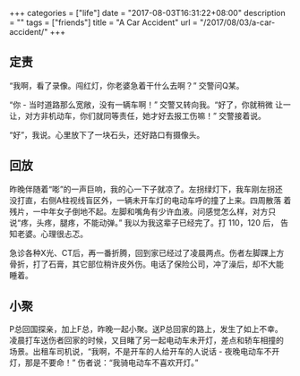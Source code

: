 +++
categories = ["life"]
date = "2017-08-03T16:31:22+08:00"
description = ""
tags = ["friends"]
title = "A Car Accident"
url = "/2017/08/03/a-car-accident/"
+++

## 定责

“我啊，看了录像。闯红灯，你老婆急着干什么去啊？” 交警问Q某。

“你 - 当时道路那么宽敞，没有一辆车啊！” 交警又转向我。“好了，你就稍微
让一让，对方非机动车，你们就同等责任，她才好去报工伤嘛！” 交警接着说。

“好”，我说。心里放下了一块石头，还好路口有摄像头。

## 回放

昨晚伴随着“嘭”的一声巨响，我的心一下子就凉了。左拐绿灯下，我车刚左拐还
没打直，右侧A柱视线盲区外，一辆未开车灯的电动车呼的撞了上来。四周散落
着残片，一中年女子倒地不起。左脚和嘴角有少许血液。问感觉怎么样，对方只
说“疼，头疼，腿疼，不能动弹。” 我以为我这辈子已经完了。打 110，120 后，
告知老婆。心理很忐忑。

急诊各种X光、CT后，再一番折腾，回到家已经过了凌晨两点。伤者左脚踝上方
骨折，打了石膏，其它部位稍许皮外伤。电话了保险公司，冲了澡后，却不大能
睡着。

## 小聚

P总回国探亲，加上F总，昨晚一起小聚。送P总回家的路上，发生了如上不幸。
凌晨打车送伤者回家的时候，又目睹了另一起电动车未开灯，差点和轿车相撞的
场景。出租车司机说，“我啊，不是开车的人给开车的人说话 - 夜晚电动车不开
灯，那是不要命！” 伤者说：“我骑电动车不喜欢开灯。”
